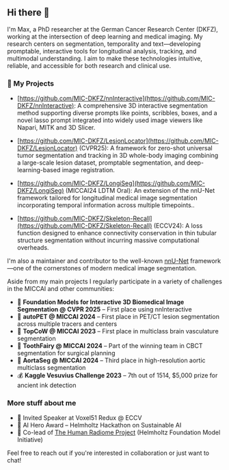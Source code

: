 ## Hi there 👋

I'm Max, a PhD researcher at the German Cancer Research Center (DKFZ), working at the intersection of deep learning and medical imaging. My research centers on segmentation, temporality and text—developing promptable, interactive tools for longitudinal analysis, tracking, and multimodal understanding. I aim to make these technologies intuitive, reliable, and accessible for both research and clinical use.

### 🧠 My Projects

- [https://github.com/MIC-DKFZ/nnInteractive](https://github.com/MIC-DKFZ/nnInteractive): A comprehensive 3D interactive segmentation method supporting diverse prompts like points, scribbles, boxes, and a novel lasso prompt integrated into widely used image viewers like Napari, MITK and 3D Slicer.

- [https://github.com/MIC-DKFZ/LesionLocator](https://github.com/MIC-DKFZ/LesionLocator) (CVPR25): A framework for zero-shot universal tumor segmentation and tracking in 3D whole-body imaging combining a large-scale lesion dataset, promptable segmentation, and deep-learning-based image registration.

- [https://github.com/MIC-DKFZ/LongiSeg](https://github.com/MIC-DKFZ/LongiSeg) (MICCAI24 LDTM Oral): An extension of the nnU-Net framework tailored for longitudinal medical image segmentation incorporating temporal information across multiple timepoints..

- [https://github.com/MIC-DKFZ/Skeleton-Recall](https://github.com/MIC-DKFZ/Skeleton-Recall) (ECCV24): A loss function designed to enhance connectivity conservation in thin tubular structure segmentation without incurring massive computational overheads.

I'm also a maintainer and contributor to the well-known [nnU-Net](https://github.com/MIC-DKFZ/nnUNet) framework—one of the cornerstones of modern medical image segmentation.

Aside from my main projects I regularly participate in a variety of challenges in the MICCAI and other communities:

- 🥇 **Foundation Models for Interactive 3D Biomedical Image Segmentation @ CVPR 2025** – First place using nnInteractive
- 🥇 **autoPET @ MICCAI 2024** – First place in PET/CT lesion segmentation across multiple tracers and centers  
- 🥇 **TopCoW @ MICCAI 2023** – First place in multiclass brain vasculature segmentation  
- 🥇 **ToothFairy @ MICCAI 2024** – Part of the winning team in CBCT segmentation for surgical planning  
- 🥉 **AortaSeg @ MICCAI 2024** – Third place in high-resolution aortic multiclass segmentation  
- 💰 **Kaggle Vesuvius Challenge 2023** – 7th out of 1514, $5,000 prize for ancient ink detection

### More stuff about me

- 🎤 Invited Speaker at Voxel51 Redux @ ECCV  
- 🏅 AI Hero Award – Helmholtz Hackathon on Sustainable AI  
- 🧠 Co-lead of [The Human Radiome Project](https://human-radiome-project.de) (Helmholtz Foundation Model Initiative)

Feel free to reach out if you're interested in collaboration or just want to chat!
